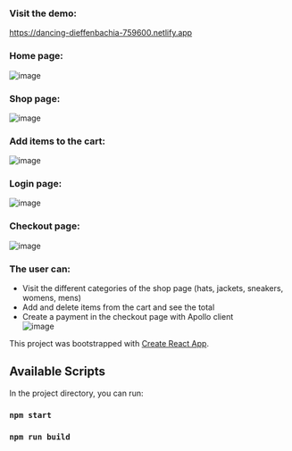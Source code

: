 ### Visit the demo:
https://dancing-dieffenbachia-759600.netlify.app

### Home page:
![image](https://user-images.githubusercontent.com/65067847/179873800-b2659c1d-6468-43c8-83c1-9945fc362d51.png)

### Shop page:
![image](https://user-images.githubusercontent.com/65067847/179873905-dc628540-9fe8-454e-866c-3b7c8ac272a0.png)

### Add items to the cart:
![image](https://user-images.githubusercontent.com/65067847/179874906-607148fb-d774-4bc6-ab8f-b18a261491ab.png)

### Login page:
![image](https://user-images.githubusercontent.com/65067847/179875014-6f46de11-6dd5-4e19-b9e6-72e1b3d3f46c.png)

### Checkout page:
![image](https://user-images.githubusercontent.com/65067847/179874980-6da67204-cf75-44ea-89e7-212dacf4fbe7.png)

### The user can:
- Visit the different categories of the shop page (hats, jackets, sneakers, womens, mens)</br>
- Add and delete items from the cart and see the total</br>
- Create a payment in the checkout page with Apollo client</br>
![image](https://user-images.githubusercontent.com/65067847/179875530-e410ca2b-5c03-4a9a-905c-2caa74a9d463.png)

This project was bootstrapped with [Create React App](https://github.com/facebook/create-react-app).

## Available Scripts

In the project directory, you can run:

### `npm start`

### `npm run build`
